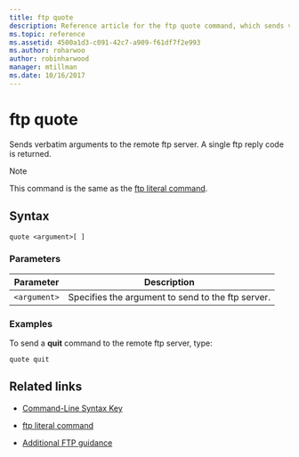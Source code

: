 ```yaml
---
title: ftp quote
description: Reference article for the ftp quote command, which sends verbatim arguments to the remote ftp server.
ms.topic: reference
ms.assetid: 4500a1d3-c091-42c7-a909-f61df7f2e993
ms.author: roharwoo
author: robinharwood
manager: mtillman
ms.date: 10/16/2017
---
```


# ftp quote



Sends verbatim arguments to the remote ftp server. A single ftp reply code is returned.

> [!NOTE]
> This command is the same as the [ftp literal command](ftp-literal_1.md).

## Syntax

```
quote <argument>[ ]
```

### Parameters

| Parameter | Description |
| --------- | ----------- |
| `<argument>` | Specifies the argument to send to the ftp server. |

### Examples

To send a **quit** command to the remote ftp server, type:

```
quote quit
```

## Related links

- [Command-Line Syntax Key](command-line-syntax-key.md)

- [ftp literal command](ftp-literal_1.md)

- [Additional FTP guidance](/previous-versions/orphan-topics/ws.10/cc756013(v=ws.10))
